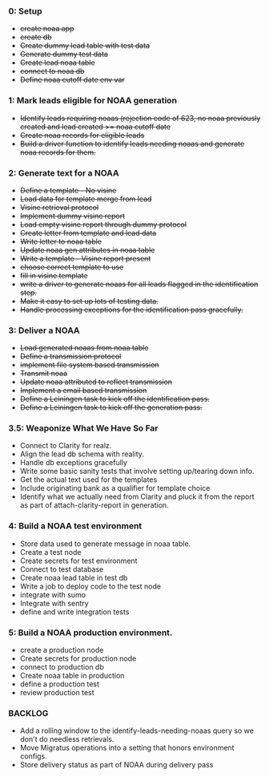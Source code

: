 ### 0: Setup
- ~~create noaa app~~
- ~~create db~~
- ~~Create dummy lead table with test data~~
- ~~Generate dummy test data~~
- ~~Create lead noaa table~~
- ~~connect to noaa db~~
- ~~Define noaa cutoff date env var~~

### 1: Mark leads eligible for NOAA generation
- ~~Identify leads requiring noaas (rejection code of 623, no noaa previously created and lead created >= noaa cutoff date~~
- ~~Create noaa records for eligible leads~~
- ~~Build a driver function to identify leads needing noaas and generate noaa records for them.~~


### 2: Generate text for a NOAA
- ~~Define a template - No visine~~
- ~~Load data for template merge from lead~~
- ~~Visine retrieval protocol~~
- ~~Implement dummy visine report~~
- ~~Load empty visine report through dummy protocol~~
- ~~Create letter from template and lead data~~
- ~~Write letter to noaa table~~
- ~~Update noaa gen attributes in noaa table~~
- ~~Write a template - Visine report present~~
- ~~choose correct template to use~~
- ~~fill in visine template~~
- ~~write a driver to generate noaas for all leads flagged in the identification step.~~
- ~~Make it easy to set up lots of testing data.~~
- ~~Handle processing exceptions for the identification pass gracefully.~~


### 3:  Deliver a NOAA
- ~~Load generated noaas from noaa table~~
- ~~Define a transmission protocol~~
- ~~implement file system based transmission~~
- ~~Transmit noaa~~
- ~~Update noaa attributed to reflect transmission~~
- ~~Implement a email based transmission~~
- ~~Define a Leiningen task to kick off the identification pass.~~
- ~~Define a Leiningen task to kick off the generation pass.~~



### 3.5: Weaponize What We Have So Far
- Connect to Clarity for realz.
- Align the lead db schema with reality.
- Handle db exceptions gracefully
- Write some basic sanity tests that involve setting up/tearing down info.
- Get the actual text used for the templates
- Include originating bank as a qualifier for template choice
- Identify what we actually need from Clarity and pluck it from the report as part of attach-clarity-report in generation.



### 4: Build a NOAA test environment
- Store data used to generate message in noaa table.
- Create a test node
- Create secrets for test environment
- Connect to test database
- Create noaa lead table in test db
- Write a job to deploy code to the test node 
- integrate with sumo
- Integrate with sentry
- define and write integration tests



### 5:  Build a NOAA production environment.
- create a production node
- Create secrets for production node
- connect to production db
- Create noaa table in production 
- define a production test
- review production test



### BACKLOG
- Add a rolling window to the identify-leads-needing-noaas query so we don't do needless retrievals.
- Move Migratus operations into a setting that honors environment configs.
- Store delivery status as part of NOAA during delivery pass
